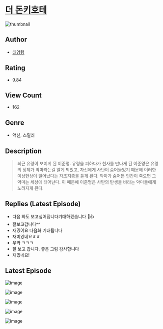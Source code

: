 # [더 돈키호테](https://comic.naver.com/bestChallenge/list?titleId=810620)
![thumbnail](https://image-comic.pstatic.net/user_contents_data/challenge_comic/2023/05/24/366102/upload_7089851333459850041_480x623.jpeg)

## Author
- [태양령](https://comic.naver.com/artistTitle?id=366102)

## Rating
- 9.84

## View Count
- 162

## Genre
- 액션, 스릴러

## Description
> 최근 유령이 보이게 된 이준명. 유령을 피하다가 천사를 만나게 된 이준명은 유령의 정체가 악마라는걸 알게 되었고, 자신에게 사탄이 숨어들었기 때문에 이러한 이상현상이 일어났다는 자초지종을 듣게 된다. 악마가 숨어든 인간이 죽으면 그 악마는 세상에 태어난다. 이 때문에 이준명은 사탄의 탄생을 바라는 악마들에게 노려지게 된다.

## Replies (Latest Episode)
- 다음 화도 보고싶어집니다기대하겠습니다 💯👍
- 잘보고갑니다^^
- 재밌어요 다음화 기대됩니다
- 재미있네요ㅎㅎ
- 우와 ㅋㅋㅋ
- 잘 보고 갑니다. 좋은 그림 감사합니다
- 재밌네요!

## Latest Episode
![image](https://image-comic.pstatic.net/user_contents_data/challenge_comic/2023/05/24/366102/upload_3762585076705276471.jpeg)

![image](https://image-comic.pstatic.net/user_contents_data/challenge_comic/2023/05/24/366102/upload_7377569337209665378.jpeg)

![image](https://image-comic.pstatic.net/user_contents_data/challenge_comic/2023/05/24/366102/upload_3630807724124876857.jpeg)

![image](https://image-comic.pstatic.net/user_contents_data/challenge_comic/2023/05/24/366102/upload_4136103478885180209.jpeg)

![image](https://image-comic.pstatic.net/user_contents_data/challenge_comic/2023/05/24/366102/upload_3690760802453762355.jpeg)
